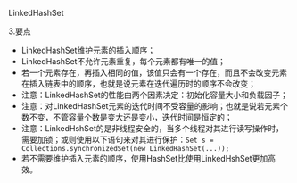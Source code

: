 LinkedHashSet



3.要点

* LinkedHashSet维护元素的插入顺序；
* LinkedHashSet不允许元素重复，每个元素都有唯一的值；
* 若一个元素存在，再插入相同的值，该值只会有一个存在，而且不会改变元素在插入链表中的顺序，也就是说元素在迭代遍历时的顺序不会改变；
* 注意：LinkedHashSet的性能由两个因素决定：初始化容量大小和负载因子；
* 注意：对LinkedHashSet元素的迭代时间不受容量的影响；也就是说若元素个数不变，不管容量个数是变大还是变小，迭代时间是恒定的；
* 注意：LinkedHshSet的是非线程安全的，当多个线程对其进行读写操作时，需要加锁；或则使用以下语句来对其进行保护：`Set s = Collections.synchronizedSet(new LinkedHashSet(...));`
* 若不需要维护插入元素的顺序，使用HashSet比使用LinkedHshSet更加高效。





